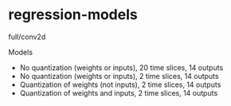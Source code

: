 # regression-models
full/conv2d

Models
* No quantization (weights or inputs), 20 time slices, 14 outputs
* No quantization (weights or inputs), 2 time slices, 14 outputs
* Quantization of weights (not inputs), 2 time slices, 14 outputs
* Quantization of weights and inputs, 2 time slices, 14 outputs